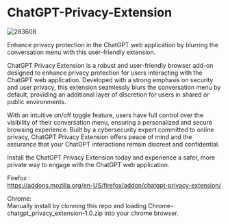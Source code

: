 # ChatGPT-Privacy-Extension
![283608](https://github.com/mahmoodsabir/ChatGPT-Privacy-Extension/assets/47719250/5f4a07d8-e2d7-4d61-8a3a-93c1f9f49d1c)


Enhance privacy protection in the ChatGPT web application by blurring the conversation menu with this user-friendly extension.

ChatGPT Privacy Extension is a robust and user-friendly browser add-on designed to enhance privacy protection for users interacting with the ChatGPT web application. Developed with a strong emphasis on security and user privacy, this extension seamlessly blurs the conversation menu by default, providing an additional layer of discretion for users in shared or public environments.

With an intuitive on/off toggle feature, users have full control over the visibility of their conversation menu, ensuring a personalized and secure browsing experience. Built by a cybersecurity expert committed to online privacy, ChatGPT Privacy Extension offers peace of mind and the assurance that your ChatGPT interactions remain discreet and confidential.

Install the ChatGPT Privacy Extension today and experience a safer, more private way to engage with the ChatGPT web application.



Firefox : <br />
https://addons.mozilla.org/en-US/firefox/addon/chatgpt-privacy-extension/


Chrome: <br />
Manually install by clonning this repo and loading Chrome-chatgpt_privacy_extension-1.0.zip into your chrome browser.
